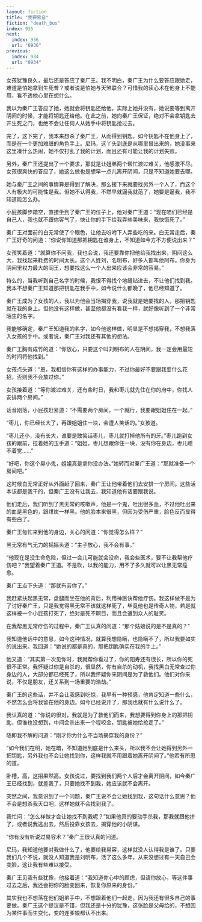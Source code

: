 ```yaml
---
layout: fiction
title: "我要易容"
fiction: "death_bus"
index: 935
next:
  index: 936
  url: "0936"
previous:
  index: 934
  url: "0934"
---
```

女孩犹豫良久，最后还是答应了秦广王。我不明白，秦广王为什么要答应跟她走，难道是怕她拿到生死普？或者说是怕她与天煞联合？可惜我的读心术在他身上不能用，看不透他心里在想什么。

我以为秦广王答应了她，她就会将钥匙还给他，实际上她并没有，她说要等到离开阴间的时候，才能将钥匙还给他。在此之前，她向秦广王保证，绝对不会拿钥匙去开生死之门，也绝不会让任何人从她手中将钥匙抢过去。

完了，这下完了，我本来想杀了秦广王，从而得到钥匙，如今钥匙不在他身上了，而是在一个更加难缠的角色手上。尼玛，这丫头到底是从哪里冒出来的，她没事来这里凑什么热闹，她不仅打乱了我的计划，而且还有可能让我的计划失败。

另外，秦广王还提出了一个要求，那就是让姐弟两个帮忙渡过难关，他感激不尽。女孩很爽快的答应了，她这么做也是想早一点儿离开阴间，只是不知道她要去哪。

她与秦广王之间的事情算是得到了解决，那么接下来就要找另外一个人了，而这个人有极大的可能性是我。但她不认得我，不然早就逼我就范了，她要是逼我，我不知道能怎么办。

小屁孩脚步踏空，直接坐到了秦广王的位子上，他对秦广王道：“现在咱们已经是自己人，我也就不跟你客气了，快让你的手下给我弄些美味来，我快饿死了。”

秦广王对面前的白无常使了个眼色，让他去吩咐下人弄些吃的来。白无常走后，秦广王好奇的问道：“你说你知道那把钥匙在谁身上，不知道如今方不方便说出来？”

女孩笑着道：“就算你不问我，我也会说，我还要靠你把他给我找出来，阴间这么大，我找起来耗费的时间太长。这个人姓刘，名明布，好多人都叫他阿布。你身为阴间里权力最大的阎王，想要找这么一个人出来应该会非常的容易。”

特么的，当我听到自己名字的时候，我恨不得找个地缝钻进去，不让他们找到我。我本不想秦广王知道那把钥匙在我手中，如今说什么都晚了，他已经知道了。

秦广王成为了女孩的人，我以为他会当场揭穿我，说我就是她要找的人，那把钥匙就在我的身上。但他没有这样做，甚至他都没有看我一样，就好像听到了一个非常陌生的名字。

我能够确定，秦广王知道我的名字，如今他这样做，明显是不想揭穿我，不想我落入女孩的手中。或者说，秦广王对我还有其他的想法。

秦广王胸有成竹的道：“你放心，只要这个叫刘明布的人在阴间，我一定会用最短的时间将他找到。”

女孩点头道：“恩，我相信你有这样的办事能力，不过你最好不要跟我耍什么花招，否则我不会放过你。”

女孩接着道：“等你渡过难关，还有些时日，我和枣儿就先住在你的府中，你找人安排两个房间。”

话音刚落，小屁孩赶紧道：“不需要两个房间，一个就行，我要跟姐姐住在一起。”

“枣儿，你已经长大了，再跟姐姐住一块，会遭人笑话的。”女孩道。

“枣儿还小，没有长大，谁要是敢笑话枣儿，枣儿就打掉他所有的牙。”枣儿跑到女孩的跟前，拉着她的玉手道：“姐姐，枣儿想跟你住一块，没有你在身边，枣儿睡不着觉……”

“好吧，你这个臭小鬼，姐姐真是拿你没办法。”她转而对秦广王道：“那就准备一个房间吧。”

这时候白无常正好从外面赶了回来，秦广王让他带着他们去安排一个房间。这些活本该都是我干的，但秦广王没有让我去，我知道他有话要跟我说。

他们走后，我们听到了黑无常的咳嗽声，他是一个鬼，吐出很多血，不过他吐出来的血是黑色的，跟煤炭一样黑。他的脸本来很黑，但因为受伤严重，脸色反而显得有些白了。

秦广王匆忙来到他的身边，关心的问道：“你觉得怎么样？”

黑无常有气无力的摇摇头道：“主子放心，我不会有事。”

“他现在是没生命危险，但过一会儿可能就会没命，我会些医术，要不让我帮他疗伤吧？”我望着秦广王道。不是吹，以我的能力，用不了多久就可以让黑无常痊愈。

秦广王点下头道：“那就有劳你了。”

我赶紧扶起黑无常，盘腿而坐在他的背后，利用神医诀帮他疗伤。我这样做不是为了讨好秦广王，只是我觉得黑无常不该就这样死了，毕竟他也是传奇人物，若是就这样被一个小屁孩打死了，绝对是死不瞑目，而且会遭到众人的耻笑。

在我帮黑无常疗伤的过程中，秦广王认真的问道：“那个姑娘说的是不是真的？”

我知道他话中的意思，如今这种情况，就算我想隐瞒，也隐瞒不了，所以我要如实的说出来。我回道：“她说的都是真的，那把钥匙确实在我的手上。”

他又道：“其实第一次见你时，我就帮你看过了，你的阳寿还有很长，所以你的死很不正常。我怀疑过你是自杀的，很显然，你有自杀的动机，我找黑白无常查过你身边的人，大部分都已经死了，所以我怀疑你来阴间是为了救他们。他们对你来说，不仅是朋友，还关系到一场重要的浩劫。”

秦广王的这些话，并不会让我感到吃惊，我早有一种预感，他肯定知道一些什么，不然怎么会将我留在他的身边。如今已经说开了，那我也就有什么说什么了。

我认真的道：“你说的很对，我就是为了救他们而来，我想要得到你身上的那把钥匙，但谁也没想到，中间会杀出来一个程咬金，钥匙被她给抢走了。”

随即我不解的问道：“刚才你为什么不当场揭穿我的身份？”

“如今我们在明，她在暗，不知道她到底是什么来头，所以我不会让她得到另外一把钥匙，另外我也不会让她找到你，这样我就不用跟着她离开阴间了。”他若有所思的道。

卧槽，高，这招果然高。女孩说过，要找到我们两个人后才会离开阴间，如今秦广王已经找到，就差我了，只要她找不到我，她应该就不会离开。

突然之间，我意识到了一个问题，秦广王说不会让她找到我，这句话什么意思？他不会是想杀我灭口吧，这样她就不会找到我了。

我忙问：“怎么样做才会让她找不到我呢？”如果他真的要动手杀我，那我就跟他拼了，或者说我逃出去，然后投靠女孩去，揭穿他的小阴谋。

“你有没有听说过易容术？”秦广王很认真的问道。

尼玛，我知道他要对我做什么了，他要给我易容，这样就没人认得我是谁了。只要我们几个不说，就没人知道我是刘明布，活了这么多年，从来没想过有一天自己会变脸，这让我有些难以接受。

秦广王见我有些犹豫，他接着道：“我知道你心中的顾虑，但请你放心，等这件事过去之后，我还会把你的脸变回来，恢复你原来的身份。”

其实我也不想落在他们姐弟手中，不想跟着他们一起走，因为我还有很多自己的事要做。秦广王这个提议是不错，但我还是十分的犹豫，这张脸是父母给的，不想因为某件事而生变化，变的连爹娘都认不出来。